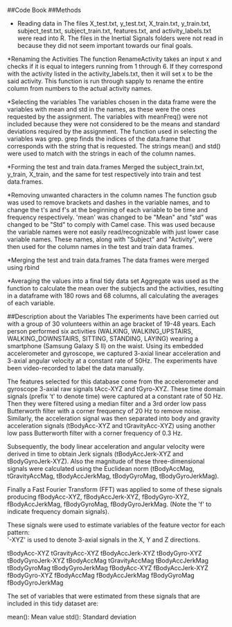 ##Code Book
##Methods
* Reading data in
The files X_test.txt, y_test.txt, X_train.txt, y_train.txt, subject_test.txt, subject_train.txt, features.txt, and activity_labels.txt were read into R. The files in the Inertial Signals folders were not read in because they did not seem important towards our final goals. 

*Renaming the Activities
The function RenameActivity takes an input x and checks if it is equal to integers running from 1 through 6. If they correspond with the activity listed in the activity_labels.txt, then it will set x to be the said activity. This function is run through sapply to rename the entire column from numbers to the actual activity names.

*Selecting the variables
The variables chosen in the data frame were the variables with mean and std in the names, as these were the ones requested by the assignment. The variables with meanFreq() were not included because they were not considered to be the means and standard deviations required by the assignment. The function used in selecting the variables was grep. grep finds the indices of the data.frame that corresponds with the string that is requested. The strings mean() and std() were used to match with the strings in each of the column names.

*Forming the test and train data.frames
Merged the subject_train.txt, y_train, X_train, and the same for test respectively into train and test data.frames.

*Removing unwanted characters in the column names
The function gsub was used to remove brackets and dashes in the variable names, and to change the t's and f's at the beginning of each variable to be time and frequency respectively. 'mean' was changed to be "Mean" and "std" was changed to be "Std" to comply with Camel case. This was used because the variable names were not easily read/recognizable with just lower case variable names. These names, along with "Subject" and "Activity", were then used for the column names in the test and train data frames. 

*Merging the test and train data.frames
The data frames were merged using rbind

*Averaging the values into a final tidy data set
Aggregate was used as the function to calculate the mean over the subjects and the activities, resulting in a dataframe with 180 rows and 68 columns, all calculating the averages of each variable.

##Description about the Variables
The experiments have been carried out with a group of 30 volunteers within an age bracket of 19-48 years. Each person performed six activities (WALKING, WALKING_UPSTAIRS, WALKING_DOWNSTAIRS, SITTING, STANDING, LAYING) wearing a smartphone (Samsung Galaxy S II) on the waist. Using its embedded accelerometer and gyroscope, we captured 3-axial linear acceleration and 3-axial angular velocity at a constant rate of 50Hz. The experiments have been video-recorded to label the data manually. 

The features selected for this database come from the accelerometer and gyroscope 3-axial raw signals tAcc-XYZ and tGyro-XYZ. These time domain signals (prefix 't' to denote time) were captured at a constant rate of 50 Hz. Then they were filtered using a median filter and a 3rd order low pass Butterworth filter with a corner frequency of 20 Hz to remove noise. Similarly, the acceleration signal was then separated into body and gravity acceleration signals (tBodyAcc-XYZ and tGravityAcc-XYZ) using another low pass Butterworth filter with a corner frequency of 0.3 Hz. 

Subsequently, the body linear acceleration and angular velocity were derived in time to obtain Jerk signals (tBodyAccJerk-XYZ and tBodyGyroJerk-XYZ). Also the magnitude of these three-dimensional signals were calculated using the Euclidean norm (tBodyAccMag, tGravityAccMag, tBodyAccJerkMag, tBodyGyroMag, tBodyGyroJerkMag). 

Finally a Fast Fourier Transform (FFT) was applied to some of these signals producing fBodyAcc-XYZ, fBodyAccJerk-XYZ, fBodyGyro-XYZ, fBodyAccJerkMag, fBodyGyroMag, fBodyGyroJerkMag. (Note the 'f' to indicate frequency domain signals). 

These signals were used to estimate variables of the feature vector for each pattern:  
'-XYZ' is used to denote 3-axial signals in the X, Y and Z directions.

tBodyAcc-XYZ
tGravityAcc-XYZ
tBodyAccJerk-XYZ
tBodyGyro-XYZ
tBodyGyroJerk-XYZ
tBodyAccMag
tGravityAccMag
tBodyAccJerkMag
tBodyGyroMag
tBodyGyroJerkMag
fBodyAcc-XYZ
fBodyAccJerk-XYZ
fBodyGyro-XYZ
fBodyAccMag
fBodyAccJerkMag
fBodyGyroMag
fBodyGyroJerkMag

The set of variables that were estimated from these signals that are included in this tidy dataset are: 

mean(): Mean value
std(): Standard deviation
